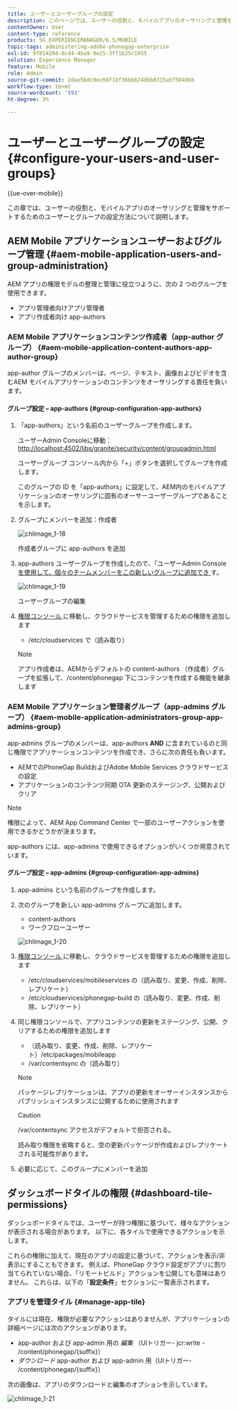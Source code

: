 ```yaml
---
title: ユーザーとユーザーグループの設定
description: このページでは、ユーザーの役割と、モバイルアプリのオーサリングと管理をサポートするためのユーザーとグループの設定方法について説明します。
contentOwner: User
content-type: reference
products: SG_EXPERIENCEMANAGER/6.5/MOBILE
topic-tags: administering-adobe-phonegap-enterprise
exl-id: 9f814204-8cd4-4ba9-9e25-3ff1b25c1955
solution: Experience Manager
feature: Mobile
role: Admin
source-git-commit: 2dae56dc9ec66f1bf36bbb24d6b0315a5f5040bb
workflow-type: tm+mt
source-wordcount: '593'
ht-degree: 3%

---
```


# ユーザーとユーザーグループの設定 {#configure-your-users-and-user-groups}

{{ue-over-mobile}}

この章では、ユーザーの役割と、モバイルアプリのオーサリングと管理をサポートするためのユーザーとグループの設定方法について説明します。

## AEM Mobile アプリケーションユーザーおよびグループ管理 {#aem-mobile-application-users-and-group-administration}

AEM アプリの権限モデルの整理と管理に役立つように、次の 2 つのグループを使用できます。

* アプリ管理者向けアプリ管理者
* アプリ作成者向け app-authors

### AEM Mobile アプリケーションコンテンツ作成者（app-author グループ） {#aem-mobile-application-content-authors-app-author-group}

app-author グループのメンバーは、ページ、テキスト、画像およびビデオを含むAEM モバイルアプリケーションのコンテンツをオーサリングする責任を負います。

#### グループ設定 – app-authors {#group-configuration-app-authors}

1. 「app-authors」という名前のユーザーグループを作成します。

   ユーザーAdmin Consoleに移動：[http://localhost:4502/libs/granite/security/content/groupadmin.html](http://localhost:4502/libs/granite/security/content/groupadmin.html)

   ユーザーグループ コンソール内から「+」ボタンを選択してグループを作成します。

   このグループの ID を「app-authors」に設定して、AEM内のモバイルアプリケーションのオーサリングに固有のオーサーユーザーグループであることを示します。

1. グループにメンバーを追加：作成者

   ![chlimage_1-18](assets/chlimage_1-18.png)

   作成者グループに app-authors を追加

1. app-authors ユーザーグループを作成したので、「ユーザーAdmin Console[ を使用して、個々のチームメンバーをこの新しいグループに追加でき ](http://localhost:4502/libs/granite/security/content/useradmin.md) す。

   ![chlimage_1-19](assets/chlimage_1-19.png)

   ユーザーグループの編集

1. [ 権限コンソール ](http://localhost:4502/useradmin) に移動し、クラウドサービスを管理するための権限を追加します

   * /etc/cloudservices で（読み取り）

   >[!NOTE]
   >
   >アプリ作成者は、AEMからデフォルトの content-authors （作成者）グループを拡張して、/content/phonegap 下にコンテンツを作成する機能を継承します

### AEM Mobile アプリケーション管理者グループ（app-admins グループ） {#aem-mobile-application-administrators-group-app-admins-group}

app-admins グループのメンバーは、app-authors **AND** に含まれているのと同じ権限でアプリケーションコンテンツを作成でき、さらに次の責任も負います。

* AEMでのPhoneGap BuildおよびAdobe Mobile Services クラウドサービスの設定
* アプリケーションのコンテンツ同期 OTA 更新のステージング、公開およびクリア

>[!NOTE]
>
>権限によって、AEM App Command Center で一部のユーザーアクションを使用できるかどうかが決まります。
>
>app-authors には、app-admins で使用できるオプションがいくつか用意されています。

#### グループ設定 – app-admins {#group-configuration-app-admins}

1. app-admins という名前のグループを作成します。
1. 次のグループを新しい app-admins グループに追加します。

   * content-authors
   * ワークフローユーザー

   ![chlimage_1-20](assets/chlimage_1-20.png)

1. [ 権限コンソール ](http://localhost:4502/useradmin) に移動し、クラウドサービスを管理するための権限を追加します

   * /etc/cloudservices/mobileservices の（読み取り、変更、作成、削除、レプリケート）
   * /etc/cloudservices/phonegap-build の（読み取り、変更、作成、削除、レプリケート）

1. 同じ権限コンソールで、アプリコンテンツの更新をステージング、公開、クリアするための権限を追加します

   * （読み取り、変更、作成、削除、レプリケート）/etc/packages/mobileapp
   * /var/contentsync の（読み取り）

   >[!NOTE]
   >
   >パッケージレプリケーションは、アプリの更新をオーサーインスタンスからパブリッシュインスタンスに公開するために使用されます

   >[!CAUTION]
   >
   >/var/contentsync アクセスがデフォルトで拒否される。
   >
   >読み取り権限を省略すると、空の更新パッケージが作成およびレプリケートされる可能性があります。

1. 必要に応じて、このグループにメンバーを追加

## ダッシュボードタイルの権限 {#dashboard-tile-permissions}

ダッシュボードタイルでは、ユーザーが持つ権限に基づいて、様々なアクションが表示される場合があります。 以下に、各タイルで使用できるアクションを示します。

これらの権限に加えて、現在のアプリの設定に基づいて、アクションを表示/非表示にすることもできます。 例えば、PhoneGap クラウド設定がアプリに割り当てられていない場合、「リモートビルド」アクションを公開しても意味はありません。 これらは、以下の「**設定条件**」セクションに一覧表示されます。

### アプリを管理タイル {#manage-app-tile}

タイルには現在、権限が必要なアクションはありませんが、アプリケーションの詳細ページには次のアクションがあります。

* app-author および app-admin 用の *編集* （UIトリガー- jcr:write - /content/phonegap/{suffix}）
* *ダウンロード* app-author および app-admin 用（UIトリガー- /content/phonegap/{suffix}）

次の画像は、アプリのダウンロードと編集のオプションを示しています。

![chlimage_1-21](assets/chlimage_1-21.png)
